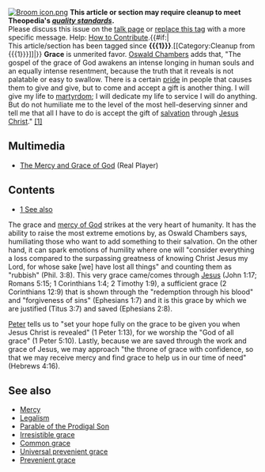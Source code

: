 [![Broom icon.png](images/thumb/9/90/Broom_icon.png/30px-Broom_icon.png.pagespeed.ce.3MDzK_R-j-.png)](http://www.theopedia.com/File:Broom_icon.png)
**This article or section may require cleanup to meet Theopedia's *[quality standards](http://www.theopedia.com/Theopedia:Writing_guide "Theopedia:Writing guide")*.**  
Please discuss this issue on the
[talk page](http://www.theopedia.com/Talk:Grace "Talk:Grace") or
[replace this tag](index.php?title=Grace&action=edit) with a more
specific message. Help:
[How to Contribute](http://www.theopedia.com/Help:How_to_contribute "Help:How to contribute").{{\#if:|  
This article/section has been tagged since
**{{{1}}}**.[[Category:Cleanup from {{{1}}}]]|}}
**Grace** is unmerited favor.
[Oswald Chambers](Oswald_Chambers "Oswald Chambers") adds that,
"The gospel of the grace of God awakens an intense longing in human
souls and an equally intense resentment, because the truth that it
reveals is not palatable or easy to swallow. There is a certain
[pride](Pride "Pride") in people that causes them to give and give,
but to come and accept a gift is another thing. I will give my life
to [martyrdom](Martyr "Martyr"); I will dedicate my life to service
I will do anything. But do not humiliate me to the level of the
most hell-deserving sinner and tell me that all I have to do is
accept the gift of [salvation](Salvation "Salvation") through
[Jesus Christ](Jesus_Christ "Jesus Christ")."
[[1]](http://www.rbc.org/utmost/index.php?month=11&day=28)

## Multimedia

-   [The Mercy and Grace of God](http://www.apologeticspress.org/audio/rsf1-l13.rm)
    (Real Player)

## Contents

-   [1 See also](#See_also)

The grace and [mercy of God](Mercy_of_God "Mercy of God") strikes
at the very heart of humanity. It has the ability to raise the most
extreme emotions by, as Oswald Chambers says, humiliating those who
want to add something to their salvation. On the other hand, it can
spark emotions of humility where one will "consider everything a
loss compared to the surpassing greatness of knowing Christ Jesus
my Lord, for whose sake [we] have lost all things" and counting
them as "rubbish" (Phil. 3:8). This very grace came/comes through
[Jesus](Jesus "Jesus") (John 1:17; Romans 5:15; 1 Corinthians 1:4;
2 Timothy 1:9), a sufficient grace (2 Corinthians 12:9) that is
shown through the "redemption through his blood" and "forgiveness
of sins" (Ephesians 1:7) and it is this grace by which we are
justified (Titus 3:7) and saved (Ephesians 2:8).

[Peter](Peter "Peter") tells us to "set your hope fully on the
grace to be given you when Jesus Christ is revealed" (1 Peter
1:13), for we worship the "God of all grace" (1 Peter 5:10).
Lastly, because we are saved through the work and grace of Jesus,
we may approach "the throne of grace with confidence, so that we
may receive mercy and find grace to help us in our time of need"
(Hebrews 4:16).

## See also

-   [Mercy](Mercy "Mercy")
-   [Legalism](Legalism "Legalism")
-   [Parable of the Prodigal Son](index.php?title=Parable_of_the_Prodigal_Son&action=edit&redlink=1 "Parable of the Prodigal Son (page does not exist)")
-   [Irresistible grace](Irresistible_grace "Irresistible grace")
-   [Common grace](Common_grace "Common grace")
-   [Universal prevenient grace](Universal_prevenient_grace "Universal prevenient grace")
-   [Prevenient grace](Prevenient_grace "Prevenient grace")



